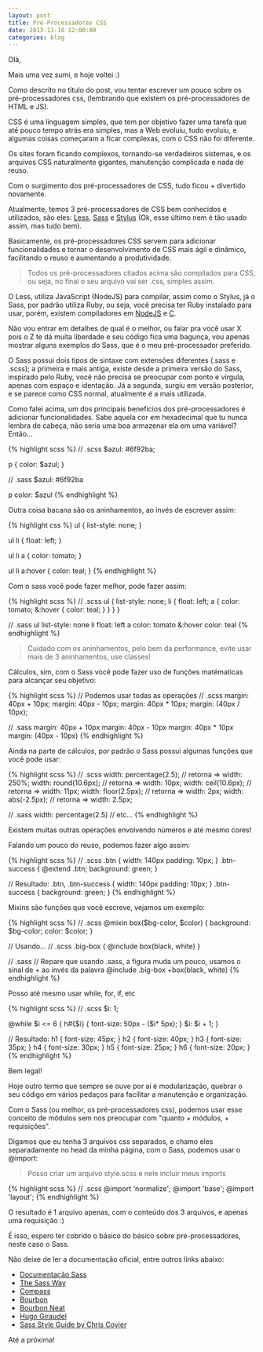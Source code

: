 ```yaml
---
layout: post
title: Pré-Processadores CSS
date: 2013-11-10 12:00:00
categories: blog
---
```


Olá,

Mais uma vez sumi, e hoje voltei :)

Como descrito no título do post, vou tentar escrever um pouco sobre os pré-processadores css, (lembrando que existem os pré-processadores de HTML e JS).

<!-- more -->

CSS é uma linguagem simples, que tem por objetivo fazer uma tarefa que até pouco tempo atrás era simples, mas a Web evoluiu, tudo evoluiu, e algumas coisas começaram a ficar complexas, com o CSS não foi diferente.

Os sites foram ficando complexos, tornando-se verdadeiros sistemas, e os arquivos CSS naturalmente gigantes, manutenção complicada e nada de reuso.

Com o surgimento dos pré-processadores de CSS, tudo ficou + divertido novamente.

Atualmente, temos 3 pré-processadores de CSS bem conhecidos e utilizados, são eles: <a href="http://lesscss.org/" target="_blank">Less</a>, <a href="http://sass-lang.com" target="_blank">Sass</a> e <a href="http://learnboost.github.io/stylus/" target="_blank">Stylus</a> (Ok, esse último nem é tão usado assim, mas tudo bem).

Basicamente, os pré-processadores CSS servem para adicionar funcionalidades e tornar o desenvolvimento de CSS mais ágil e dinâmico, facilitando o reuso e aumentando a produtividade.

> Todos os pré-processadores citados acima são compilados para CSS, ou seja, no final o seu arquivo vai ser .css, simples assim.

O Less, utiliza JavaScript (NodeJS) para compilar, assim como o Stylus, já o Sass, por padrão utiliza Ruby, ou seja, você precisa ter Ruby instalado para usar, porém, existem compiladores em <a href="https://github.com/andrew/node-sass" target="_blank">NodeJS</a> e <a href="https://github.com/hcatlin/libsass" target="_blank">C</a>.

Não vou entrar em detalhes de qual é o melhor, ou falar pra você usar X pois o Z te dá muita liberdade e seu código fica uma bagunça, vou apenas mostrar alguns exemplos do Sass, que é o meu pré-processador preferido.

O Sass possui dois tipos de sintaxe com extensões diferentes (.sass e .scss); a primeira e mais antiga, existe desde a primeira versão do Sass, inspirado pelo Ruby, você não precisa se preocupar com ponto e vírgula, apenas com espaço e identação. Já a segunda, surgiu em versão posterior, e se parece como CSS normal, atualmente é a mais utilizada.

Como falei acima, um dos principais benefícios dos pré-processadores é adicionar funcionalidades. Sabe aquela cor em hexadecimal que tu nunca lembra de cabeça, não seria uma boa armazenar ela em uma variável? Então...

{% highlight scss %}
// .scss
$azul: #6f92ba;

p {
  color: $azul;
}

// .sass
$azul: #6f92ba

p
  color: $azul
{% endhighlight %}

Outra coisa bacana são os aninhamentos, ao invés de escrever assim:

{% highlight css %}
ul {
  list-style: none;
}

ul li {
  float: left;
}

ul li a {
  color: tomato;
}

ul li a:hover {
  color: teal;
}
{% endhighlight %}

Com o sass você pode fazer melhor, pode fazer assim:

{% highlight scss %}
// .scss
ul {
  list-style: none;
  li {
    float: left;
    a {
      color: tomato;
      &:hover {
        color: teal;
      }
    }
  }
}

// .sass
ul
  list-style: none
  li
    float: left
    a
      color: tomato
      &:hover
        color: teal
{% endhighlight %}

> Cuidado com os aninhamentos, pelo bem da performance, evite usar mais de 3 aninhamentos, use classes!

Cálculos, sim, com o Sass você pode fazer uso de funções matématicas para alcançar seu objetivo:

{% highlight scss %}
// Podemos usar todas as operações
// .scss
margin: 40px + 10px;
margin: 40px - 10px;
margin: 40px * 10px;
margin: (40px / 10px);

// .sass
margin: 40px + 10px
margin: 40px - 10px
margin: 40px * 10px
margin: (40px - 10px)
{% endhighlight %}

Ainda na parte de cálculos, por padrão o Sass possui algumas funções que você pode usar:

{% highlight scss %}
// .scss
width: percentage(2.5); // retorna => width: 250%;
width: round(10.6px); // retorna => width: 10px;
width: ceil(10.6px); // retorna => width: 11px;
width: floor(2.5px); // retorna => width: 2px;
width: abs(-2.5px); // retorna => width: 2.5px;

// .sass
width: percentage(2.5)
// etc...
{% endhighlight %}

Existem muitas outras operações envolvendo números e até mesmo cores!

Falando um pouco do reuso, podemos fazer algo assim:

{% highlight scss %}
// .scss
.btn {
  width: 140px
  padding: 10px;
}
.btn-success {
  @extend .btn;
  background: green;
}

// Resultado:
.btn,
.btn-success {
  width: 140px
  padding: 10px;
}
.btn-success {
  background: green;
}
{% endhighlight %}

Mixins são funções que você escreve, vejamos um exemplo:

{% highlight scss %}
// .scss
@mixin box($bg-color, $color) {
  background: $bg-color;
  color: $color;
}

// Usando...
// .scss
.big-box {
  @include box(black, white)
}

// .sass
// Repare que usando .sass, a figura muda um pouco, usamos o sinal de + ao invés da palavra @include
.big-box
  +box(black, white)
{% endhighlight %}

Posso até mesmo usar while, for, if, etc

{% highlight scss %}
// .scss
$i: 1;

@while $i <= 6 {
  h#{$i} {
    font-size: 50px - ($i* 5px);
  }
  $i: $i + 1;
}

// Resultado:
h1 {
  font-size: 45px;
}
h2 {
  font-size: 40px;
}
h3 {
  font-size: 35px;
}
h4 {
  font-size: 30px;
}
h5 {
  font-size: 25px;
}
h6 {
  font-size: 20px;
}
{% endhighlight %}

Bem legal!

Hoje outro termo que sempre se ouve por aí é modularização, quebrar o seu código em vários pedaços para facilitar a manutenção e organização.

Com o Sass (ou melhor, os pré-processadores css), podemos usar esse conceito de módulos sem nos preocupar com "quanto + módulos, + requisições".

Digamos que eu tenha 3 arquivos css separados, e chamo eles separadamente no head da minha página, com o Sass, podemos usar o @import:

> Posso criar um arquivo style.scss e nele incluir meus imports

{% highlight scss %}
// .scss
@import 'normalize';
@import 'base';
@import 'layout';
{% endhighlight %}

O resultado é 1 arquivo apenas, com o conteúdo dos 3 arquivos, e apenas uma requisição :)

É isso, espero ter cobrido o básico do básico sobre pré-processadores, neste caso o Sass.

Não deixe de ler a documentação oficial, entre outros links abaixo:

<ul>
  <li><a href="http://sass-lang.com/documentation/file.SASS_REFERENCE.html" target="blank">Documentação Sass</a></li>
  <li><a href="http://thesassway.com/" target="_blank">The Sass Way</a></li>
  <li><a href="http://compass-style.org/" target="_blank">Compass</a></li>
  <li><a href="http://bourbon.io/" target="_blank">Bourbon</a></li>
  <li><a href="http://neat.bourbon.io/" target="_blank">Bourbon Neat</a></li>
  <li><a href="http://hugogiraudel.com/" target="_blank">Hugo Giraudel</a></li>
  <li><a href="http://css-tricks.com/sass-style-guide/" target="_blank">Sass Style Guide by Chris Coyier</a></li>
</ul>

Até a próxima!

